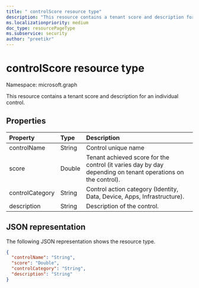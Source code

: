 ```yaml
---
title: " controlScore resource type"
description: "This resource contains a tenant score and description for an individual control."
ms.localizationpriority: medium
doc_type: resourcePageType
ms.subservice: security
author: "preetikr"
---
```


#  controlScore resource type

Namespace: microsoft.graph

This resource contains a tenant score and description for an individual control.

## Properties
|Property|Type|Description|
|:---|:---|:---|
|	controlName	|	String	|	Control unique name	|
|	score	|	Double	|  Tenant achieved score for the control (it varies day by day depending on tenant operations on the control). |
|	controlCategory	|	String	|  Control action category (Identity, Data, Device, Apps, Infrastructure). |
|	description	|	String	|  Description of the control. |

## JSON representation

The following JSON representation shows the resource type.

<!-- {
  "blockType": "resource",
  "optionalProperties": [

  ],
  "@odata.type": "microsoft.graph.controlScore"
}-->

```json
{
  "controlName": "String",
  "score": "Double",
  "controlCategory": "String",
  "description": "String"
}

```


<!-- {
  "type": "#page.annotation",
  "description": "controlScore resource",
  "keywords": "",
  "section": "documentation",
  "tocPath": ""
}-->


